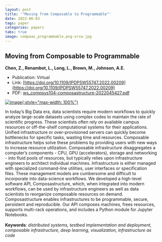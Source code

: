 ```yaml
---
layout: post
title: '"Moving from Composable to Programmable"'
date: 2022-06-03
tags: paper
categories: papers
tabs: true
image: compaas_programmable.png-srcw.jpg
---
```


## Moving from Composable to Programmable
**Chen, Z., Renambot, L., Long, L., Brown, M., Johnson, A.E.**
- Publication: Virtual
- Link: [https://doi.org/10.1109/IPDPSW55747.2022.00209](https://doi.org/10.1109/IPDPSW55747.2022.00209)
- PDF: [ws_compsys104-composastructure-2022045427.pdf](/documents/ws_compsys104-composastructure-2022045427.pdf)


[![image](https://www.evl.uic.edu/output/originals/compaas_programmable.png-srcw.jpg){:style="max-width: 100%"}](https://www.evl.uic.edu/output/originals/compaas_programmable.png-srcw.jpg)

In today&rsquo;s Big Data era, data scientists require modern workflows to quickly analyze large-scale datasets using complex codes to maintain the rate of scientific progress. These scientists often rely on available campus resources or off-the-shelf
computational systems for their applications. Unified infrastructure or over-provisioned servers can quickly become bottlenecks for specific tasks, wasting time and resources. Composable infrastructure helps solve these problems by providing users with new ways to increase resource utilization. Composable infrastructure disaggregates a computer&rsquo;s components - CPU, GPU (accelerators), storage and networking - into fluid pools of resources, but typically relies upon infrastructure engineers to architect individual machines. Infrastructure is either managed with specialized command-line utilities, user interfaces or specification files. These management models are cumbersome and difficult to incorporate into data-science workflows. We developed a high-level software API, Composastructure, which, when integrated into modern workflows, can be used by infrastructure engineers as well as data scientists to reorganize composable resources on demand. Composastructure enables infrastructures to be programmable, secure, persistent and reproducible. Our API composes machines, frees resources, supports multi-rack operations, and includes a Python module for Jupyter Notebooks.<br><br>
<strong>Keywords</strong>: <i>distributed systems, testbed implementation and deployment, composable infrastructure, deep learning, visualization, infrastructure as code</i>